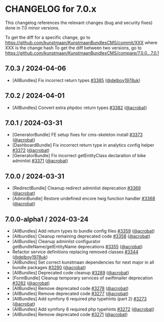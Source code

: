 CHANGELOG for 7.0.x
===================

This changelog references the relevant changes (bug and security fixes) done in 7.0 minor versions.

To get the diff for a specific change, go to https://github.com/kunstmaan/KunstmaanBundlesCMS/commit/XXX where XXX is the change hash
To get the diff between two versions, go to https://github.com/kunstmaan/KunstmaanBundlesCMS/compare/7.0.0...7.0.1

## 7.0.3 / 2024-04-06

* [AllBundles] Fix incorrect return types [#3385](https://github.com/Kunstmaan/KunstmaanBundlesCMS/pull/3385) ([@delboy1978uk](https://github.com/delboy1978uk))

## 7.0.2 / 2024-04-01

* [AllBundles] Convert extra phpdoc return types [#3382](https://github.com/Kunstmaan/KunstmaanBundlesCMS/pull/3382) ([@acrobat](https://github.com/acrobat))

## 7.0.1 / 2024-03-31

* [GeneratorBundle] FE setup fixes for cms-skeleton install [#3373](https://github.com/Kunstmaan/KunstmaanBundlesCMS/pull/3373) ([@acrobat](https://github.com/acrobat))
* [DashboardBundle] Fix incorrect return type in analytics config helper [#3372](https://github.com/Kunstmaan/KunstmaanBundlesCMS/pull/3372) ([@acrobat](https://github.com/acrobat))
* [GeneratorBundle] Fix incorrect getEntityClass declaration of bike adminlist [#3371](https://github.com/Kunstmaan/KunstmaanBundlesCMS/pull/3371) ([@acrobat](https://github.com/acrobat))

## 7.0.0 / 2024-03-31

* [RedirectBundle] Cleanup redirect adminlist deprecation [#3369](https://github.com/Kunstmaan/KunstmaanBundlesCMS/pull/3369) ([@acrobat](https://github.com/acrobat))
* [AdminBundle] Restore undefined encore twig function handler [#3368](https://github.com/Kunstmaan/KunstmaanBundlesCMS/pull/3368) ([@acrobat](https://github.com/acrobat))

## 7.0.0-alpha1 / 2024-03-24

* [AllBundles] Add return types to bundle config files [#3359](https://github.com/Kunstmaan/KunstmaanBundlesCMS/pull/3359) ([@acrobat](https://github.com/acrobat))
* [Allbundles] Cleanup remaining deprecated code [#3358](https://github.com/Kunstmaan/KunstmaanBundlesCMS/pull/3358) ([@acrobat](https://github.com/acrobat))
* [AllBundles] Cleanup adminlist configurator getBundleName/getEntityName deprecations [#3355](https://github.com/Kunstmaan/KunstmaanBundlesCMS/pull/3355) ([@acrobat](https://github.com/acrobat))
* Refactor service definitions replacing removed classes [#3344](https://github.com/Kunstmaan/KunstmaanBundlesCMS/pull/3344) ([@delboy1978uk](https://github.com/delboy1978uk))
* [AllBundles] Set correct kunstmaan dependencies for next major in all bundle packages [#3290](https://github.com/Kunstmaan/KunstmaanBundlesCMS/pull/3290) ([@acrobat](https://github.com/acrobat))
* [AllBundles] Deprecated code cleanup [#3289](https://github.com/Kunstmaan/KunstmaanBundlesCMS/pull/3289) ([@acrobat](https://github.com/acrobat))
* [FormBundle] Cleanup temporary services of swiftmailer deprecation [#3282](https://github.com/Kunstmaan/KunstmaanBundlesCMS/pull/3282) ([@acrobat](https://github.com/acrobat))
* [AllBundles] Remove deprecated code [#3278](https://github.com/Kunstmaan/KunstmaanBundlesCMS/pull/3278) ([@acrobat](https://github.com/acrobat))
* [AllBundles] Remove deprecated code [#3277](https://github.com/Kunstmaan/KunstmaanBundlesCMS/pull/3277) ([@acrobat](https://github.com/acrobat))
* [AllBundles] Add symfony 6 required php typehints (part 2) [#3273](https://github.com/Kunstmaan/KunstmaanBundlesCMS/pull/3273) ([@acrobat](https://github.com/acrobat))
* [AllBundles] Add symfony 6 required php typehints [#3272](https://github.com/Kunstmaan/KunstmaanBundlesCMS/pull/3272) ([@acrobat](https://github.com/acrobat))
* [AllBundles] Remove deprecated code [#3271](https://github.com/Kunstmaan/KunstmaanBundlesCMS/pull/3271) ([@acrobat](https://github.com/acrobat)) 
